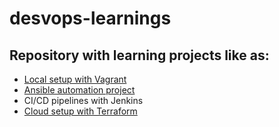 # desvops-learnings
## Repository with learning projects like as:
- [Local setup with Vagrant](https://github.com/ARTSZL/desvops-learnings/tree/refactoring-web-app-aws/Vagrant)
- [Ansible automation project](https://github.com/ARTSZL/desvops-learnings/tree/ansible-mini-project)
- CI/CD pipelines with Jenkins
- [Cloud setup with Terraform](https://github.com/ARTSZL/desvops-learnings/tree/terraform-project)

